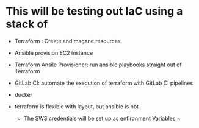 # This will be testing out IaC using a stack of 
  - Terraform : Create and magane resources
  - Ansible provision EC2 instance
  - Terraform Ansile Provisioner: run ansible playbooks straight out of Terraform
  - GitLab CI: automate the execution of terraform with GitLab CI pipelines
  - docker


- terraform is flexible with layout, but ansible is not
  - The SWS credentials will be set up as enfironment Variables
~
